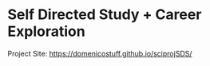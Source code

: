 # Self Directed Study + Career Exploration

Project Site: https://domenicostuff.github.io/sciprojSDS/
